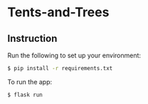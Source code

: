 # Tents-and-Trees

## Instruction
Run the following to set up your environment:

```bash
$ pip install -r requirements.txt
```

To run the app:

```bash
$ flask run
```
